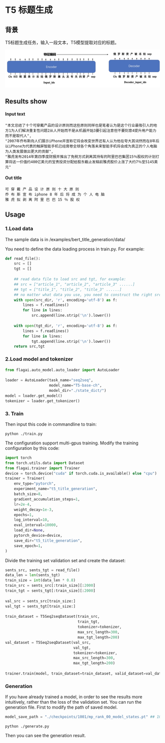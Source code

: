# T5 标题生成

## 背景
T5标题生成任务，输入一段文本，T5模型提取对应的标题。


![](./img/t5_seq2seq.png)

## Results show

#### Input text
```
"本文总结了十个可穿戴产品的设计原则而这些原则同样也是笔者认为是这个行业最吸引人的地方1为人们解决重复性问题2从人开始而不是从机器开始3要引起注意但不要刻意4提升用户能力而不是取代人",
"2007年乔布斯向人们展示iPhone并宣称它将会改变世界还有人认为他在夸大其词然而在8年后以iPhone为代表的触屏智能手机已经席卷全球各个角落未来智能手机将会成为真正的个人电脑为人类发展做出更大的贡献",
"雅虎发布2014年第四季度财报并推出了免税方式剥离其持有的阿里巴巴集团15％股权的计划打算将这一价值约400亿美元的宝贵投资分配给股东截止发稿前雅虎股价上涨了大约7％至5145美元"
```
#### Out title
```
可 穿 戴 产 品 设 计 原 则 十 大 原 则
乔 布 斯 宣 布 iphone 8 年 后 将 成 为 个 人 电 脑
雅 虎 拟 剥 离 阿 里 巴 巴 15 ％ 股 权
```
## Usage

### 1.Load data
The sample data is in /examples/bert_title_generation/data/

You need to define the data loading process in train.py. For example:
```python
def read_file():
    src = []
    tgt = []

    ## read data file to load src and tgt, for example:
    ## src = ["article_1", "article_2", "article_3" ......]
    ## tgt = ["title_1", "title_2", "title_3" ......]
    ## no matter what data you use, you need to construct the right src and tgt.
    with open(src_dir, 'r', encoding='utf-8') as f:
        lines = f.readlines()
        for line in lines:
            src.append(line.strip('\n').lower())

    with open(tgt_dir, 'r', encoding='utf-8') as f:
        lines = f.readlines()
        for line in lines:
            tgt.append(line.strip('\n').lower())
    return src,tgt
```

### 2.Load model and tokenizer

```python
from flagai.auto_model.auto_loader import AutoLoader

loader = AutoLoader(task_name="seq2seq", 
                    model_name="T5-base-ch", 
                    model_dir="./state_dict/")
model = loader.get_model()
tokenizer = loader.get_tokenizer()
```

### 3. Train
Then input this code in commandline to train:
```commandline
python ./train.py
```
The configuration support multi-gpus training.
Modify the training configuration by this code:
```python
import torch
from torch.utils.data import Dataset
from flagai.trainer import Trainer
device = torch.device("cuda" if torch.cuda.is_available() else "cpu")
trainer = Trainer(
    env_type="pytorch",
    experiment_name="t5_title_generation",
    batch_size=8,
    gradient_accumulation_steps=1,
    lr=2e-4,
    weight_decay=1e-3,
    epochs=1,
    log_interval=10,
    eval_interval=10000,
    load_dir=None,
    pytorch_device=device,
    save_dir="t5_title_generation",
    save_epoch=1,
)
```
Divide the training set validation set and create the dataset:
```python
sents_src, sents_tgt = read_file()
data_len = len(sents_tgt)
train_size = int(data_len * 0.8)
train_src = sents_src[:train_size][:2000]
train_tgt = sents_tgt[:train_size][:2000]

val_src = sents_src[train_size:]
val_tgt = sents_tgt[train_size:]

train_dataset = T5Seq2seqDataset(train_src,
                                 train_tgt,
                                 tokenizer=tokenizer,
                                 max_src_length=300,
                                 max_tgt_length=200)
val_dataset = T5Seq2seqDataset(val_src,
                               val_tgt,
                               tokenizer=tokenizer,
                               max_src_length=300,
                               max_tgt_length=200)

trainer.train(model, train_dataset=train_dataset, valid_dataset=val_dataset)
```

### Generation
If you have already trained a model, in order to see the results more intuitively, rather than the loss of the validation set.
You can run the generation file.
First to modify the path of saved model.
```python
model_save_path = "./checkpoints/1001/mp_rank_00_model_states.pt" ## 1001 is example, you need modify the number.
```
```commandline
python ./generate.py
```
Then you can see the generation result.

